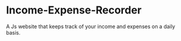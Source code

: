# Income-Expense-Recorder
A Js website that keeps track of your income and expenses on a daily basis.
